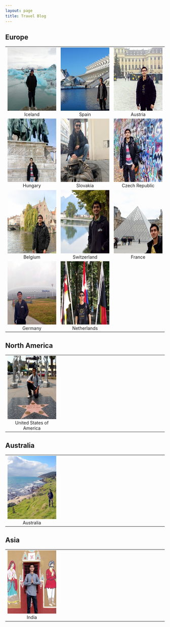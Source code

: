 ```yaml
---
layout: page
title: Travel Blog
---
```


## Europe
<table>
<tr>
<td width="30%" align="center">
<a href="/travel/iceland"><img src="/travel/europe/iceland/iceland.jpg" style="width:200px;height:200px;"></a>
 Iceland
</td>

<td width="30%" align="center">
<a href="/travel/spain"> <img src="/travel/europe/spain/spain.jpg" style="width:200px;height:200px;"></a>
 Spain
</td>

<td width="30%" align="center">
<a href="/travel/vbb"><img src="/travel/europe/austria/austria.jpg" style="width:200px;height:200px;"></a>
 Austria
</td>

</tr>
<tr>
<td width="30%" align="center">
<a href="/travel/vbb"><img src="/travel/europe/hungary/hungary.jpg" style="width:200px;height:200px;"></a>
 Hungary
</td>

<td width="30%" align="center">
<a href="/travel/vbb"><img src="/travel/europe/slovakia/slovakia.jpg" style="width:200px;height:200px;"></a>
 Slovakia
</td>

<td width="30%" align="center">
<a href="/travel/czk"> <img src="/travel/europe/czk/czk.jpg" style="width:200px;height:200px;"></a>
Czech Republic

</td>
</tr>

<tr>
<td width="30%" align="center">
<a href="/travel/belgium"> <img src="/travel/europe/belgium/belgium.jpg" style="width:200px;height:200px;"> </a>
Belgium
</td>

<td width="30%" align="center">
<a href="/travel/switzerland"><img src="/travel/europe/switzerland/switzerland.jpg" style="width:200px;height:200px;"> </a>
 Switzerland
</td>

<td width="30%" align="center">
<a href="/travel/france"><img src="/travel/europe/france/france.jpg" style="width:200px;height:200px;"></a>
 France
</td>
</tr>


<tr>
<td width="30%" align="center">
<a href="/travel/germany"> <img src="/travel/europe/germany/germany.jpg" style="width:200px;height:200px;"></a>
Germany
</td>

<td width="30%" align="center">
<a href="/travel/netherlands"><img src="/travel/europe/netherlands/netherlands.jpg" style="width:200px;height:200px;"></a>
 Netherlands
</td>

<td width = "30%">
</td>

</tr>


</table>

## North America
<table>
<tr>
<td width="30%" align="center">
<a href="/travel/usa"><img src="/travel/namerica/usa/usa.jpg" style="width:200px;height:200px;"></a>
 United States of America
</td>
<td width = "30%">
</td>
<td width = "30%">
</td>
</tr>
</table>

## Australia
<table>
<tr>
<td width="30%" align="center">
<a href="/travel/australia"><img src="/travel/australia/australia/australia.jpg" style="width:200px;height:200px;"></a>
 Australia
</td>
<td width = "30%">
</td>
<td width = "30%">
</td>
</tr>
</table>

## Asia
<table>
<tr>
<td width="30%" align="center">
<a href="/travel/india"><img src="/travel/asia/india/india.jpg" style="width:200px;height:200px;"></a>
 India
</td>
<td width = "30%">
</td>
<td width = "30%">
</td>
</tr>
</table>
